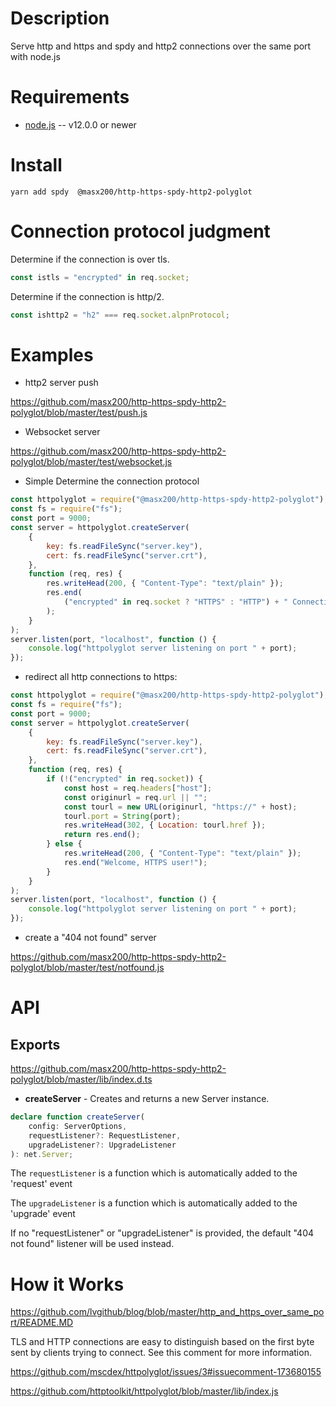 # Description

Serve http and https and spdy and http2 connections over the same port with node.js

# Requirements

-   [node.js](http://nodejs.org/) -- v12.0.0 or newer

# Install

```shell
yarn add spdy  @masx200/http-https-spdy-http2-polyglot
```

# Connection protocol judgment

Determine if the connection is over tls.

```js
const istls = "encrypted" in req.socket;
```

Determine if the connection is http/2.

```js
const ishttp2 = "h2" === req.socket.alpnProtocol;
```

# Examples

-   http2 server push

https://github.com/masx200/http-https-spdy-http2-polyglot/blob/master/test/push.js

-   Websocket server

https://github.com/masx200/http-https-spdy-http2-polyglot/blob/master/test/websocket.js

-   Simple Determine the connection protocol

```javascript
const httpolyglot = require("@masx200/http-https-spdy-http2-polyglot");
const fs = require("fs");
const port = 9000;
const server = httpolyglot.createServer(
    {
        key: fs.readFileSync("server.key"),
        cert: fs.readFileSync("server.crt"),
    },
    function (req, res) {
        res.writeHead(200, { "Content-Type": "text/plain" });
        res.end(
            ("encrypted" in req.socket ? "HTTPS" : "HTTP") + " Connection!"
        );
    }
);
server.listen(port, "localhost", function () {
    console.log("httpolyglot server listening on port " + port);
});
```

-   redirect all http connections to https:

```javascript
const httpolyglot = require("@masx200/http-https-spdy-http2-polyglot");
const fs = require("fs");
const port = 9000;
const server = httpolyglot.createServer(
    {
        key: fs.readFileSync("server.key"),
        cert: fs.readFileSync("server.crt"),
    },
    function (req, res) {
        if (!("encrypted" in req.socket)) {
            const host = req.headers["host"];
            const originurl = req.url || "";
            const tourl = new URL(originurl, "https://" + host);
            tourl.port = String(port);
            res.writeHead(302, { Location: tourl.href });
            return res.end();
        } else {
            res.writeHead(200, { "Content-Type": "text/plain" });
            res.end("Welcome, HTTPS user!");
        }
    }
);
server.listen(port, "localhost", function () {
    console.log("httpolyglot server listening on port " + port);
});
```

-   create a "404 not found" server

https://github.com/masx200/http-https-spdy-http2-polyglot/blob/master/test/notfound.js

# API

## Exports

https://github.com/masx200/http-https-spdy-http2-polyglot/blob/master/lib/index.d.ts

-   **createServer** - Creates and returns a new Server instance.

```ts
declare function createServer(
    config: ServerOptions,
    requestListener?: RequestListener,
    upgradeListener?: UpgradeListener
): net.Server;
```

The `requestListener` is a function which is automatically added to the 'request' event

The `upgradeListener` is a function which is automatically added to the 'upgrade' event

If no "requestListener" or "upgradeListener" is provided, the default "404 not found" listener will be used instead.

# How it Works

https://github.com/lvgithub/blog/blob/master/http_and_https_over_same_port/README.MD

TLS and HTTP connections are easy to distinguish based on the first byte sent by clients trying to connect. See this comment for more information.

https://github.com/mscdex/httpolyglot/issues/3#issuecomment-173680155

https://github.com/httptoolkit/httpolyglot/blob/master/lib/index.js
